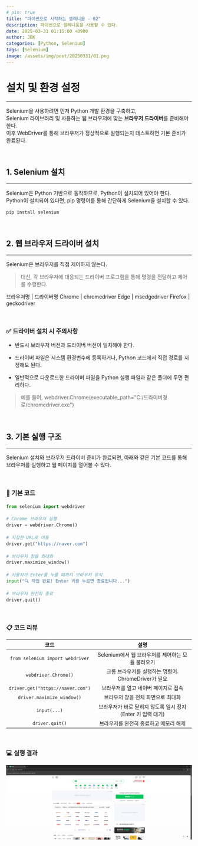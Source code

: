 ```yaml
---
# pin: true
title: "파이썬으로 시작하는 셀레니움 - 02"
description: 파이썬으로 셀레니움을 사용할 수 있다.
date: 2025-03-31 01:15:00 +0900
author: JBK
categories: [Python, Selenium]
tags: [Selenium]
image: /assets/img/post/20250331/01.png
---
```


# **설치 및 환경 설정**
---

Selenium을 사용하려면 먼저 Python 개발 환경을 구축하고,  
Selenium 라이브러리 및 사용하는 웹 브라우저에 맞는 **브라우저 드라이버**를 준비해야 한다.  
이후 WebDriver를 통해 브라우저가 정상적으로 실행되는지 테스트하면 기본 준비가 완료된다.


<br>


<!--------------- 📂 Section 1: Selenium 설치 ----------------->
## **1. Selenium 설치**
---

Selenium은 Python 기반으로 동작하므로, Python이 설치되어 있어야 한다.  
Python이 설치되어 있다면, pip 명령어를 통해 간단하게 Selenium을 설치할 수 있다.

```bash
pip install selenium
```


<br>


<!--------------- 📂 Section 2: 웹 브라우저 드라이버 설치 ----------------->
## **2. 웹 브라우저 드라이버 설치**
---

Selenium은 브라우저를 직접 제어하지 않는다.
> 대신, 각 브라우저에 대응되는 드라이버 프로그램을 통해 명령을 전달하고 제어를 수행한다.

브라우저명 | 드라이버명 
Chrome | chromedriver
Edge | msedgedriver
Firefox | geckodriver

<br>

### **✅ 드라이버 설치 시 주의사항**

- 반드시 브라우저 버전과 드라이버 버전이 일치해야 한다.

- 드라이버 파일은 시스템 환경변수에 등록하거나, Python 코드에서 직접 경로를 지정해도 된다.

- 일반적으로 다운로드한 드라이버 파일을 Python 실행 파일과 같은 폴더에 두면 편리하다.

> 예를 들어, webdriver.Chrome(executable_path="C:/드라이버경로/chromedriver.exe")



<br>


<!--------------- 📂 Section 3: 기본 실행 구조 ----------------->
## **3. 기본 실행 구조**
---

Selenium 설치와 브라우저 드라이버 준비가 완료되면, 아래와 같은 기본 코드를 통해
브라우저를 실행하고 웹 페이지를 열어볼 수 있다.

<br>

### **📝 기본 코드**

```python
from selenium import webdriver

# Chrome 브라우저 실행
driver = webdriver.Chrome()

# 지정한 URL로 이동
driver.get("https://naver.com")

# 브라우저 창을 최대화
driver.maximize_window()

# 사용자가 Enter를 누를 때까지 브라우저 유지
input("🔍 작업 완료! Enter 키를 누르면 종료됩니다...")

# 브라우저 완전히 종료
driver.quit()
```

<br>

### **📋 코드 리뷰**

|               코드                |                             설명                             |
| :-------------------------------: | :----------------------------------------------------------: |
| `from selenium import webdriver`  |      Selenium에서 웹 브라우저를 제어하는 모듈 불러오기       |
|       `webdriver.Chrome()`        |     크롬 브라우저를 실행하는 명령어. ChromeDriver가 필요     |
| `driver.get("https://naver.com")` |             브라우저를 열고 네이버 페이지로 접속             |
|    `driver.maximize_window()`     |              브라우저 창을 전체 화면으로 최대화              |
|           `input(...)`            | 브라우저가 바로 닫히지 않도록 일시 정지 (Enter 키 입력 대기) |
|          `driver.quit()`          |            브라우저를 완전히 종료하고 메모리 해제            |

<br>

### **💻 실행 결과**

![](/assets/img/post/20250331/02.png)